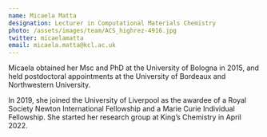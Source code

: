 ```yaml
---
name: Micaela Matta
designation: Lecturer in Computational Materials Chemistry
photo: /assets/images/team/ACS_highrez-4916.jpg
twitter: micaelamatta
email: micaela.matta@kcl.ac.uk
---
```


Micaela obtained her Msc and PhD at the University of Bologna in 2015, and held postdoctoral appointments at the University of Bordeaux and Northwestern University.

In 2019, she joined the University of Liverpool as the awardee of a Royal Society Newton International Fellowship and a Marie Curie Individual Fellowship. She started her research group at King’s Chemistry in April 2022.
